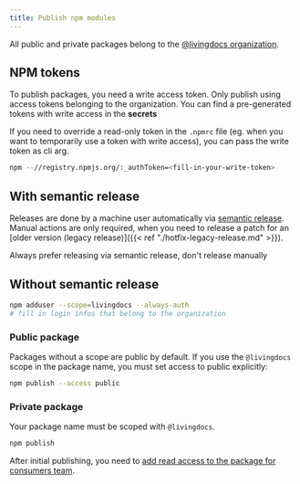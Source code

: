 ```yaml
---
title: Publish npm modules
---
```


All public and private packages belong to the [@livingdocs organization](https://www.npmjs.com/org/livingdocs).


## NPM tokens

To publish packages, you need a write access token. Only publish using access tokens belonging to the organization. You can find a pre-generated tokens with write access in the **secrets**


If you need to override a read-only token in the `.npmrc` file (eg. when you want to temporarily use a token with write access), you can pass the write token as cli arg.

```sh
npm --//registry.npmjs.org/:_authToken=<fill-in-your-write-token>
```


## With semantic release

Releases are done by a machine user automatically via [semantic release](https://github.com/semantic-release/semantic-release).
Manual actions are only required, when you need to release a patch for an [older version (legacy release)]({{< ref "./hotfix-legacy-release.md" >}}).

Always prefer releasing via semantic release, don't release manually


## Without semantic release

```sh
npm adduser --scope=livingdocs --always-auth
# fill in login infos that belong to the organization
```


### Public package

Packages without a scope are public by default. If you use the `@livingdocs` scope in the package name, you must set access to public explicitly:

```sh
npm publish --access public
```


### Private package

Your package name must be scoped with `@livingdocs`.

```sh
npm publish
```

After initial publishing, you need to [add read access to the package for consumers team](https://www.npmjs.com/org/livingdocs/team/consumers/add-package).

